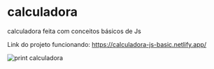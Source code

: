 # calculadora
calculadora feita com conceitos básicos de Js

Link do projeto funcionando: https://calculadora-js-basic.netlify.app/


![print calculadora](https://user-images.githubusercontent.com/60395738/226125964-4d7f5e8a-52f2-4d0d-8ea6-6084ae854124.png)

